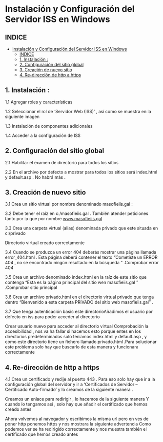 # Instalación y Configuración del Servidor ISS en Windows 

## INDICE

- [Instalación y Configuración del Servidor ISS en Windows](#instalación-y-configuración-del-servidor-iss-en-windows)
  - [INDICE](#indice)
  - [1. Instalación :](#1-instalación-)
  - [2. Configuración del sitio global](#2-configuración-del-sitio-global)
  - [3. Creación de nuevo sitio](#3-creación-de-nuevo-sitio)
  - [4. Re-dirección de http a https](#4-re-dirección-de-http-a-https)


## 1. Instalación :

1.1 Agregar roles y características 

1.2 Seleccionar el rol de ‘Servidor Web (ISS)’ , así como se muestra en la siguiente imagen

1.3 Instalación de componentes adicionales

1.4 Acceder a la configuración de ISS 


## 2. Configuración del sitio global


2.1 Habilitar el examen de directorio para todos los sitios 

2.2 En el archivo por defecto a mostrar para todos los sitios será index.html y default.asp . No habrá más .


## 3. Creación de nuevo sitio 


3.1 Crea un sitio virtual por nombre denominado masofieiis.gal :


3.2 Debe tener el raíz en c:/masofieiis.gal . También atender peticiones tanto por ip que por nombre www.masofieiis.gal

3.3 Crea una carpeta virtual (alias) denominada privado que este situada en c:/privado

Directorio virtual creado correctamente 



3.4 Cuando se produzca un error 404 deberás mostrar una página llamada error_404.html . Esta página deberá contener el texto “Cometiste un ERROR 404  , no se encontrado ningún resultado en la búsqueda ” .Comprobar error 404 


3.5 Crea un archivo denominado index.html en la raíz de este sitio que contenga “Esta es la página principal del sitio wen masofieiis.gal ” .Comprobar sitio principal


3.6 Crea un archivo privado.html en el directorio virtual privado que tenga dentro “Bienvenido a esta carpeta PRIVADO del sitio web masofieiis.gal” .

3.7 Que tenga autenticación basic este directorioAñadimos el usuario por defecto en iss para poder acceder al directorio 

Crear usuario nuevo para acceder al directorio virtual Comprobación la accesibilidad , nos va ha fallar si hacemos esto porque entes en los directorios predeterminados solo teníamos index.html y default.asp , y como este directorio tiene un fichero llamado privado.html .Para solucionar este problema solo hay que buscarlo de esta manera y funcionara correctamente 


## 4. Re-dirección de http a https 


4.1 Crea un certificado y redije al puerto 443 . Para eso solo hay que ir a la configuración global del servidor y ir a ‘Certificados de Servidor – Certificado Auto-firmado’ y lo creamos de la siguiente manera .


Creamos un enlace para redirigir , lo hacemos de la siguiente manera Y cuando lo tengamos así , solo hay que añadir el certificado que hemos creado antes 


Ahora volvemos al navegador y escribimos la misma url pero en ves de poner http ponemos https y nos mostrara la siguiente advertencia Como podemos ver se ha redirigido correctamente y nos muestra también el certificado que hemos creado antes 